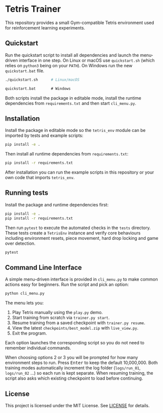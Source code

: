 # Tetris Trainer

This repository provides a small Gym-compatible Tetris environment used for reinforcement learning experiments.

## Quickstart

Run the quickstart script to install all dependencies and launch the
menu-driven interface in one step. On Linux or macOS use `quickstart.sh`
(which relies on `python3` being on your `PATH`). On Windows run the new
`quickstart.bat` file.

```bash
./quickstart.sh      # Linux/macOS
```

```bat
quickstart.bat       # Windows
```

Both scripts install the package in editable mode, install the runtime
dependencies from `requirements.txt` and then start `cli_menu.py`.

## Installation

Install the package in editable mode so the `tetris_env` module can be imported by tests and example scripts:

```bash
pip install -e .
```

Then install all runtime dependencies from `requirements.txt`:

```bash
pip install -r requirements.txt
```

After installation you can run the example scripts in this repository or your own code that imports `tetris_env`.

## Running tests

Install the package and runtime dependencies first:

```bash
pip install -e .
pip install -r requirements.txt
```

Then run `pytest` to execute the automated checks in the `tests` directory.
These tests create a `TetrisEnv` instance and verify core behaviours including
environment resets, piece movement, hard drop locking and game over detection.

```bash
pytest
```

## Command Line Interface

A simple menu-driven interface is provided in `cli_menu.py` to make common
actions easy for beginners. Run the script and pick an option:

```bash
python cli_menu.py
```

The menu lets you:

1. Play Tetris manually using the `play.py` demo.
2. Start training from scratch via `trainer.py start`.
3. Resume training from a saved checkpoint with `trainer.py resume`.
4. View the latest `checkpoints/best_model.zip` with `live_view.py`.
5. Exit the program.

Each option launches the corresponding script so you do not need to
remember individual commands.

When choosing options 2 or 3 you will be prompted for how many
environment steps to run. Press <kbd>Enter</kbd> to keep the default
10,000,000. Both training modes automatically increment the log folder
(``logs/run_01``, ``logs/run_02`` …) so each run is kept separate. When
resuming training, the script also asks which existing checkpoint to
load before continuing.

## License

This project is licensed under the MIT License. See [LICENSE](LICENSE) for details.
